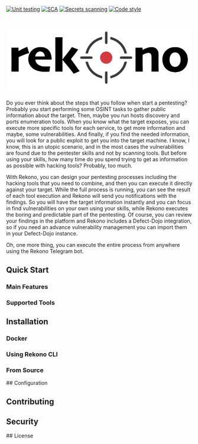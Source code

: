 [![Unit testing](https://github.com/pablosnt/rekono/actions/workflows/unit-testing.yml/badge.svg)](https://github.com/pablosnt/rekono/actions/workflows/unit-testing.yml) 
[![SCA](https://github.com/pablosnt/rekono/actions/workflows/security-sca.yml/badge.svg)](https://github.com/pablosnt/rekono/actions/workflows/security-sca.yml) 
[![Secrets scanning](https://github.com/pablosnt/rekono/actions/workflows/security-secrets.yml/badge.svg)](https://github.com/pablosnt/rekono/actions/workflows/security-secrets.yml) 
[![Code style](https://github.com/pablosnt/rekono/actions/workflows/code-style.yml/badge.svg)](https://github.com/pablosnt/rekono/actions/workflows/code-style.yml)

# <div style="text-align:center"><img src="rekono/frontend/public/static/logo-black.png" width="500"/></div>

Do you ever think about the steps that you follow when start a pentesting? Probably you start performing some OSINT tasks to gather public information about the target. Then, maybe you run hosts discovery and ports enumeration tools. When you know what the target exposes, you can execute more specific tools for each service, to get more information and maybe, some vulnerabilities. And finally, if you find the needed information, you will look for a public exploit to get you into the target machine. I know, I know, this is an utopic scenario, and in the most cases the vulnerabilities are found due to the pentester skills and not by scanning tools. But before using your skills, how many time do you spend trying to get as information as possible with hacking tools? Probably, too much.

With Rekono, you can design your pentesting processes including the hacking tools that you need to combine, and then you can execute it directly against your target. While the full process is running, you can see the result of each tool execution and Rekono will send you notifications with the findings. So you will have the target information instantly and you can focus in find vulnerabilities on your own using your skills, while Rekono executes the boring and predictable part of the pentesting. Of course, you can review your findings in the platform and Rekono includes a Defect-Dojo integration, so if you need an advance vulnerability management you can import them in your Defect-Dojo instance.

Oh, one more thing, you can execute the entire process from anywhere using the Rekono Telegram bot.


## Quick Start


### Main Features


### Supported Tools


## Installation

### Docker

### Using Rekono CLI

### From Source


## Configuration


## Contributing


## Security


## License
